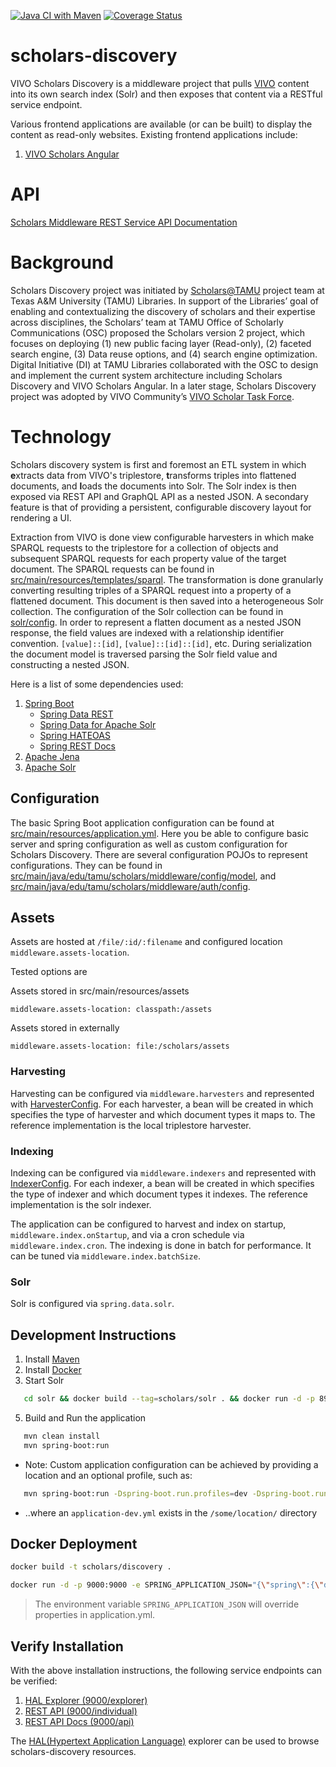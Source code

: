 [![Java CI with Maven](https://github.com/TAMULib/scholars-discovery/workflows/Java%20CI%20with%20Maven/badge.svg)](https://github.com/TAMULib/scholars-discovery/actions?query=workflow%3A%22Java+CI+with+Maven%22)
[![Coverage Status](https://coveralls.io/repos/github/TAMULib/scholars-discovery/badge.svg)](https://coveralls.io/github/TAMULib/scholars-discovery)

# scholars-discovery

VIVO Scholars Discovery is a middleware project that pulls [VIVO](https://duraspace.org/vivo/) content into its own search index (Solr) and then exposes that content via a RESTful service endpoint.

Various frontend applications are available (or can be built) to display the content as read-only websites.
Existing frontend applications include:

1. [VIVO Scholars Angular](https://github.com/vivo-community/scholars-angular)

# API

[Scholars Middleware REST Service API Documentation](https://tamulib.github.io/scholars-discovery/)

# Background

Scholars Discovery project was initiated by [Scholars@TAMU](https://scholars.library.tamu.edu/) project team at Texas A&M University (TAMU) Libraries. In support of the Libraries’ goal of enabling and contextualizing the discovery of scholars and their expertise across disciplines, the Scholars’ team at TAMU Office of Scholarly Communications (OSC) proposed the Scholars version 2 project, which focuses on deploying (1) new public facing layer (Read-only), (2) faceted search engine, (3) Data reuse options, and (4) search engine optimization. Digital Initiative (DI) at TAMU Libraries collaborated with the OSC to design and implement the current system architecture including Scholars Discovery and VIVO Scholars Angular. In a later stage, Scholars Discovery project was adopted by VIVO Community’s [VIVO Scholar Task Force](https://wiki.duraspace.org/display/VIVO/VIVO+Scholar+Task+Force).

# Technology

Scholars discovery system is first and foremost an ETL system in which **e**xtracts data from VIVO's triplestore, **t**ransforms triples into flattened documents, and **l**oads the documents into Solr. The Solr index is then exposed via REST API and GraphQL API as a nested JSON. A secondary feature is that of providing a persistent, configurable discovery layout for rendering a UI. 

Extraction from VIVO is done view configurable harvesters in which make SPARQL requests to the triplestore for a collection of objects and subsequent SPARQL requests for each property value of the target document. The SPARQL requests can be found in [src/main/resources/templates/sparql](https://github.com/vivo-community/scholars-discovery/tree/master/src/main/resources/templates/sparql). The transformation is done granularly converting resulting triples of a SPARQL request into a property of a flattened document. This document is then saved into a heterogeneous Solr collection. The configuration of the Solr collection can be found in [solr/config](https://github.com/vivo-community/scholars-discovery/tree/master/solr/config). In order to represent a flatten document as a nested JSON response, the field values are indexed with a relationship identifier convention. ```[value]::[id]```, ```[value]::[id]::[id]```, etc. During serialization the document model is traversed parsing the Solr field value and constructing a nested JSON.

Here is a list of some dependencies used:

1. [Spring Boot](https://spring.io/projects/spring-boot)
   - [Spring Data REST](https://spring.io/projects/spring-data-rest)
   - [Spring Data for Apache Solr](https://spring.io/projects/spring-data-solr)
   - [Spring HATEOAS](https://spring.io/projects/spring-hateoas)
   - [Spring REST Docs](https://spring.io/projects/spring-restdocs)
2. [Apache Jena](https://jena.apache.org/)
3. [Apache Solr](https://lucene.apache.org/solr/)

## Configuration

The basic Spring Boot application configuration can be found at [src/main/resources/application.yml](https://github.com/vivo-community/scholars-discovery/blob/master/src/main/resources/application.yml). Here you be able to configure basic server and spring configuration as well as custom configuration for Scholars Discovery. There are several configuration POJOs to represent configurations. They can be found in [src/main/java/edu/tamu/scholars/middleware/config/model](https://github.com/vivo-community/scholars-discovery/tree/master/src/main/java/edu/tamu/scholars/middleware/config/model), and [src/main/java/edu/tamu/scholars/middleware/auth/config](https://github.com/vivo-community/scholars-discovery/tree/master/src/main/java/edu/tamu/scholars/middleware/auth/config).

## Assets

Assets are hosted at `/file/:id/:filename` and configured location `middleware.assets-location`.

Tested options are

Assets stored in src/main/resources/assets
```
middleware.assets-location: classpath:/assets
```

Assets stored in externally
```
middleware.assets-location: file:/scholars/assets
```

### Harvesting

Harvesting can be configured via ```middleware.harvesters``` and represented with [HarvesterConfig](https://github.com/vivo-community/scholars-discovery/blob/master/src/main/java/edu/tamu/scholars/middleware/config/model/HarvesterConfig.java). For each harvester, a bean will be created in which specifies the type of harvester and which document types it maps to. The reference implementation is the local triplestore harvester.

### Indexing

Indexing can be configured via ```middleware.indexers``` and represented with [IndexerConfig](https://github.com/vivo-community/scholars-discovery/blob/master/src/main/java/edu/tamu/scholars/middleware/config/model/IndexerConfig.java). For each indexer, a bean will be created in which specifies the type of indexer and which document types it indexes. The reference implementation is the solr indexer.

The application can be configured to harvest and index on startup, ```middleware.index.onStartup```, and via a cron schedule via ```middleware.index.cron```. The indexing is done in batch for performance. It can be tuned via ```middleware.index.batchSize```.

### Solr

Solr is configured via ```spring.data.solr```.

## Development Instructions

1. Install [Maven](https://maven.apache.org/install.html)
2. Install [Docker](https://docs.docker.com/install/)
3. Start Solr

```bash
   cd solr && docker build --tag=scholars/solr . && docker run -d -p 8983:8983 scholars/solr && cd ..
```

5. Build and Run the application

```bash
   mvn clean install
   mvn spring-boot:run
```

   - Note: Custom application configuration can be achieved by providing a location and an optional profile, such as:

```bash
   mvn spring-boot:run -Dspring-boot.run.profiles=dev -Dspring-boot.run.config.location=/some/directory/
```

   - ..where an `application-dev.yml` exists in the `/some/location/` directory

## Docker Deployment

```bash
docker build -t scholars/discovery .
```

```bash
docker run -d -p 9000:9000 -e SPRING_APPLICATION_JSON="{\"spring\":{\"data\":{\"solr\":{\"host\":\"http://localhost:8983/solr\"}}},\"ui\":{\"url\":\"http://localhost:3000\"},\"vivo\":{\"base-url\":\"http://localhost:8080/vivo\"},\"middleware\":{\"allowed-origins\":[\"http://localhost:3000\"],\"index\":{\"onStartup\":false},\"export\":{\"individualBaseUri\":\"http://localhost:3000/display\"}}}" scholars/discovery
```

> The environment variable `SPRING_APPLICATION_JSON` will override properties in application.yml.

## Verify Installation

With the above installation instructions, the following service endpoints can be verified:

1. [HAL Explorer (9000/explorer)](http://localhost:9000)
2. [REST API (9000/individual)](http://localhost:9000/individual)
3. [REST API Docs (9000/api)](http://localhost:9000/api)

The [HAL(Hypertext Application Language)](https://docs.spring.io/spring-data/rest/docs/current/reference/html/#tools.hal-explorer) explorer can be used to browse scholars-discovery resources.
